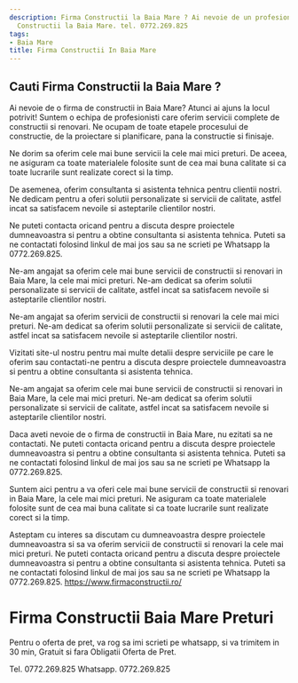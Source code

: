 ```yaml
---
description: Firma Constructii la Baia Mare ? Ai nevoie de un profesionist in Firma
  Constructii la Baia Mare. tel. 0772.269.825
tags:
- Baia Mare
title: Firma Constructii In Baia Mare
---
```



## Cauti Firma Constructii la Baia Mare ?

Ai nevoie de o firma de constructii in Baia Mare? Atunci ai ajuns la locul potrivit! Suntem o echipa de profesionisti care oferim servicii complete de constructii si renovari. Ne ocupam de toate etapele procesului de constructie, de la proiectare si planificare, pana la constructie si finisaje. 

Ne dorim sa oferim cele mai bune servicii la cele mai mici preturi. De aceea, ne asiguram ca toate materialele folosite sunt de cea mai buna calitate si ca toate lucrarile sunt realizate corect si la timp. 

De asemenea, oferim consultanta si asistenta tehnica pentru clientii nostri. Ne dedicam pentru a oferi solutii personalizate si servicii de calitate, astfel incat sa satisfacem nevoile si asteptarile clientilor nostri. 

Ne puteti contacta oricand pentru a discuta despre proiectele dumneavoastra si pentru a obtine consultanta si asistenta tehnica. Puteti sa ne contactati folosind linkul de mai jos sau sa ne scrieti pe Whatsapp la 0772.269.825. 

Ne-am angajat sa oferim cele mai bune servicii de constructii si renovari in Baia Mare, la cele mai mici preturi. Ne-am dedicat sa oferim solutii personalizate si servicii de calitate, astfel incat sa satisfacem nevoile si asteptarile clientilor nostri. 

Ne-am angajat sa oferim servicii de constructii si renovari la cele mai mici preturi. Ne-am dedicat sa oferim solutii personalizate si servicii de calitate, astfel incat sa satisfacem nevoile si asteptarile clientilor nostri. 

Vizitati site-ul nostru pentru mai multe detalii despre serviciile pe care le oferim sau contactati-ne pentru a discuta despre proiectele dumneavoastra si pentru a obtine consultanta si asistenta tehnica. 

Ne-am angajat sa oferim cele mai bune servicii de constructii si renovari in Baia Mare, la cele mai mici preturi. Ne-am dedicat sa oferim solutii personalizate si servicii de calitate, astfel incat sa satisfacem nevoile si asteptarile clientilor nostri. 

Daca aveti nevoie de o firma de constructii in Baia Mare, nu ezitati sa ne contactati. Ne puteti contacta oricand pentru a discuta despre proiectele dumneavoastra si pentru a obtine consultanta si asistenta tehnica. Puteti sa ne contactati folosind linkul de mai jos sau sa ne scrieti pe Whatsapp la 0772.269.825. 

Suntem aici pentru a va oferi cele mai bune servicii de constructii si renovari in Baia Mare, la cele mai mici preturi. Ne asiguram ca toate materialele folosite sunt de cea mai buna calitate si ca toate lucrarile sunt realizate corect si la timp. 

Asteptam cu interes sa discutam cu dumneavoastra despre proiectele dumneavoastra si sa va oferim servicii de constructii si renovari la cele mai mici preturi. Ne puteti contacta oricand pentru a discuta despre proiectele dumneavoastra si pentru a obtine consultanta si asistenta tehnica. Puteti sa ne contactati folosind linkul de mai jos sau sa ne scrieti pe Whatsapp la 0772.269.825. 
https://www.firmaconstructii.ro/

# Firma Constructii Baia Mare Preturi
Pentru o oferta de pret, va rog sa imi scrieti pe whatsapp, si va trimitem in 30 min, Gratuit si fara Obligatii Oferta de Pret.

Tel. 0772.269.825
Whatsapp. 0772.269.825